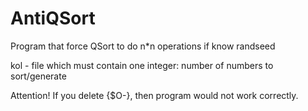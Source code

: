 AntiQSort
=========

Program that force QSort to do n*n operations if know randseed

kol - file which must contain one integer: number of numbers to sort/generate

Attention! 
If you delete {$O-}, then program would not work correctly.

